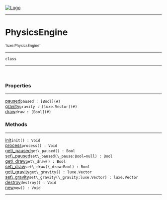 
[![Logo](../../images/logo.png)](../../api/index.html)

---



<h1>PhysicsEngine</h1>
<small>`luxe.PhysicsEngine`</small>



---

`class`

---

&nbsp;
&nbsp;





<h3>Properties</h3> <hr/><span class="member apipage">
                <a name="paused"><a class="lift" href="#paused">paused</a></a><code class="signature apipage">paused : [Bool](#)</code><br/></span>
            <span class="small_desc_flat"></span><span class="member apipage">
                <a name="gravity"><a class="lift" href="#gravity">gravity</a></a><code class="signature apipage">gravity : [luxe.Vector](#)</code><br/></span>
            <span class="small_desc_flat"></span><span class="member apipage">
                <a name="draw"><a class="lift" href="#draw">draw</a></a><code class="signature apipage">draw : [Bool](#)</code><br/></span>
            <span class="small_desc_flat"></span>



<h3>Methods</h3> <hr/><span class="method apipage">
            <a name="init"><a class="lift" href="#init">init</a></a><code class="signature apipage">init() : Void</code><br/><span class="small_desc_flat"></span>
        </span>
    <span class="method apipage">
            <a name="process"><a class="lift" href="#process">process</a></a><code class="signature apipage">process() : Void</code><br/><span class="small_desc_flat"></span>
        </span>
    <span class="method apipage">
            <a name="get_paused"><a class="lift" href="#get_paused">get\_paused</a></a><code class="signature apipage">get\_paused() : Bool</code><br/><span class="small_desc_flat"></span>
        </span>
    <span class="method apipage">
            <a name="set_paused"><a class="lift" href="#set_paused">set\_paused</a></a><code class="signature apipage">set\_paused(\_pause:Bool<span>=null</span>) : Bool</code><br/><span class="small_desc_flat"></span>
        </span>
    <span class="method apipage">
            <a name="get_draw"><a class="lift" href="#get_draw">get\_draw</a></a><code class="signature apipage">get\_draw() : Bool</code><br/><span class="small_desc_flat"></span>
        </span>
    <span class="method apipage">
            <a name="set_draw"><a class="lift" href="#set_draw">set\_draw</a></a><code class="signature apipage">set\_draw(\_draw:Bool<span></span>) : Bool</code><br/><span class="small_desc_flat"></span>
        </span>
    <span class="method apipage">
            <a name="get_gravity"><a class="lift" href="#get_gravity">get\_gravity</a></a><code class="signature apipage">get\_gravity() : luxe.Vector</code><br/><span class="small_desc_flat"></span>
        </span>
    <span class="method apipage">
            <a name="set_gravity"><a class="lift" href="#set_gravity">set\_gravity</a></a><code class="signature apipage">set\_gravity(\_gravity:luxe.Vector<span></span>) : luxe.Vector</code><br/><span class="small_desc_flat"></span>
        </span>
    <span class="method apipage">
            <a name="destroy"><a class="lift" href="#destroy">destroy</a></a><code class="signature apipage">destroy() : Void</code><br/><span class="small_desc_flat"></span>
        </span>
    <span class="method apipage">
            <a name="new"><a class="lift" href="#new">new</a></a><code class="signature apipage">new() : Void</code><br/><span class="small_desc_flat"></span>
        </span>
    





---

&nbsp;
&nbsp;
&nbsp;
&nbsp;